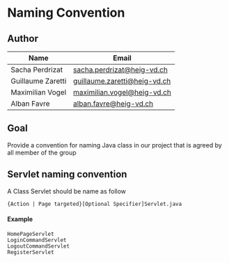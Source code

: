 # Naming Convention

## Author

| Name              | Email                        |
| ----------------- | ---------------------------- |
| Sacha Perdrizat   | sacha.perdrizat@heig-vd.ch   |
| Guillaume Zaretti | guillaume.zaretti@heig-vd.ch |
| Maximilian Vogel  | maximilian.vogel@heig-vd.ch  |
| Alban Favre       | alban.favre@heig-vd.ch       |



## Goal

Provide a convention for naming Java class in our project that is agreed by all member of the group

## Servlet naming convention

A Class Servlet should be name as follow

```
{Action | Page targeted}[Optional Specifier]Servlet.java
```

#### Example

```
HomePageServlet
LoginCommandServlet
LogoutCommandServlet
RegisterServlet
```